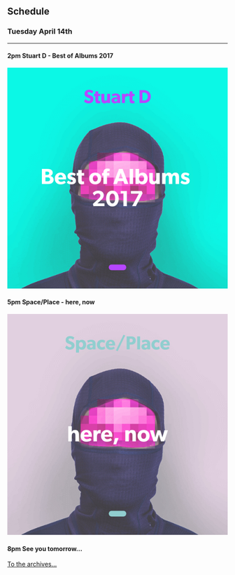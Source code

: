 ## Schedule

### Tuesday April 14th
---

#### 2pm Stuart D - Best of Albums 2017
![alt-text](assets/owner/images/20200414-2pm.jpeg)

#### 5pm Space/Place - here, now
![alt-text](assets/owner/images/20200414-5pm.jpeg)

#### 8pm See you tomorrow...



[To the archives...](archive.html)

